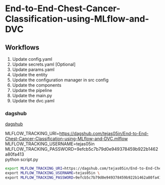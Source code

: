 # End-to-End-Chest-Cancer-Classification-using-MLflow-and-DVC


## Workflows

1. Update config.yaml
2. Update secrets.yaml [Optional]
3. Update params.yaml
4. Update the entity
5. Update the configuration manager in src config
6. Update the components
7. Update the pipeline 
8. Update the main.py
9. Update the dvc.yaml



### dagshub
[dagshub](https://dagshub.com/)


MLFLOW_TRACKING_URI=https://dagshub.com/tejas05in/End-to-End-Chest-Cancer-Classification-using-MLflow-and-DVC.mlflow \
MLFLOW_TRACKING_USERNAME=tejas05in \
MLFLOW_TRACKING_PASSWORD=9efcb5c7b79d0e949378459b922b1462a80fa413 \
python script.py



```bash
export MLFLOW_TRACKING_URI=https://dagshub.com/tejas05in/End-to-End-Chest-Cancer-Classification-using-MLflow-and-DVC.mlflow \
export MLFLOW_TRACKING_USERNAME=tejas05in \
export MLFLOW_TRACKING_PASSWORD=9efcb5c7b79d0e949378459b922b1462a80fa413 \

```